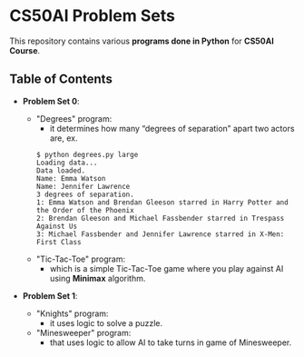 # CS50AI Problem Sets

This repository contains various **programs done in Python** for **CS50AI Course**.

## Table of Contents
- **Problem Set 0**:
    - "Degrees" program:
        - it determines how many “degrees of separation” apart two actors are, ex.
        ```
        $ python degrees.py large
        Loading data...
        Data loaded.
        Name: Emma Watson
        Name: Jennifer Lawrence
        3 degrees of separation.
        1: Emma Watson and Brendan Gleeson starred in Harry Potter and the Order of the Phoenix
        2: Brendan Gleeson and Michael Fassbender starred in Trespass Against Us
        3: Michael Fassbender and Jennifer Lawrence starred in X-Men: First Class
        ```
    - "Tic-Tac-Toe" program:
        - which is a simple Tic-Tac-Toe game where you play against AI using **Minimax** algorithm.

- **Problem Set 1**:
    - "Knights" program:
        - it uses logic to solve a puzzle.
    - "Minesweeper" program:
        - that uses logic to allow AI to take turns in game of Minesweeper.